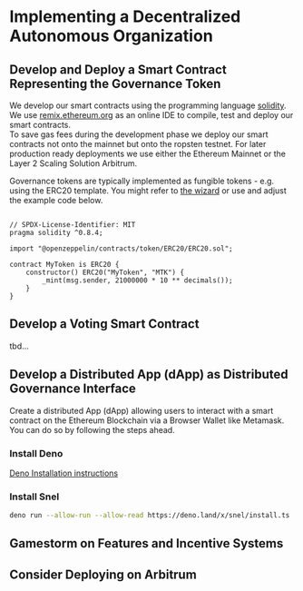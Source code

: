 # Implementing a Decentralized Autonomous Organization

## Develop and Deploy a Smart Contract Representing the Governance Token
We develop our smart contracts using the programming language [solidity](https://soliditylang.org/).  
We use [remix.ethereum.org](https://remix.ethereum.org/) as an online IDE to compile, test and deploy our smart contracts.  
To save gas fees during the development phase we deploy our smart contracts not onto the mainnet but onto the ropsten testnet. 
For later production ready deployments we use either the Ethereum Mainnet or the Layer 2 Scaling Solution Arbitrum. 

Governance tokens are typically implemented as fungible tokens - e.g. using the ERC20 template. You might refer to [the wizard](https://wizard.openzeppelin.com/) or use and adjust the example code below.

```sol

// SPDX-License-Identifier: MIT
pragma solidity ^0.8.4;

import "@openzeppelin/contracts/token/ERC20/ERC20.sol";

contract MyToken is ERC20 {
    constructor() ERC20("MyToken", "MTK") {
        _mint(msg.sender, 21000000 * 10 ** decimals());
    }
}

```

## Develop a Voting Smart Contract 
tbd...


## Develop a Distributed App (dApp) as Distributed Governance Interface
Create a distributed App (dApp) allowing users to interact with a smart contract on the Ethereum Blockchain via a Browser Wallet like Metamask.   
You can do so by following the steps ahead.

### Install Deno
[Deno Installation instructions](https://deno.land/#installation)

### Install Snel 
```sh 
deno run --allow-run --allow-read https://deno.land/x/snel/install.ts
```


## Gamestorm on Features and Incentive Systems

## Consider Deploying on Arbitrum

 
